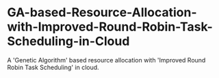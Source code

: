 # GA-based-Resource-Allocation-with-Improved-Round-Robin-Task-Scheduling-in-Cloud

A 'Genetic Algorithm' based resource allocation with 'Improved Round Robin Task Scheduling' in cloud.
